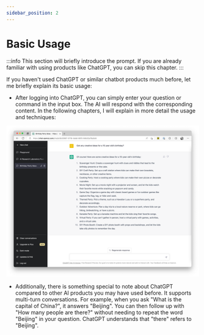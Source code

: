 ```yaml
---
sidebar_position: 2
---
```


# Basic Usage

:::info
This section will briefly introduce the prompt. If you are already familiar with using products like ChatGPT, you can skip this chapter.
:::

If you haven't used ChatGPT or similar chatbot products much before, let me briefly explain its basic usage:

- After logging into ChatGPT, you can simply enter your question or command in the input box. The AI will respond with the corresponding content. In the following chapters, I will explain in more detail the usage and techniques:

![basicprompt.png](./assets/basicprompt.png)

- Additionally, there is something special to note about ChatGPT compared to other AI products you may have used before. It supports multi-turn conversations. For example, when you ask "What is the capital of China?", it answers "Beijing". You can then follow up with "How many people are there?" without needing to repeat the word "Beijing" in your question. ChatGPT understands that "there" refers to "Beijing".
